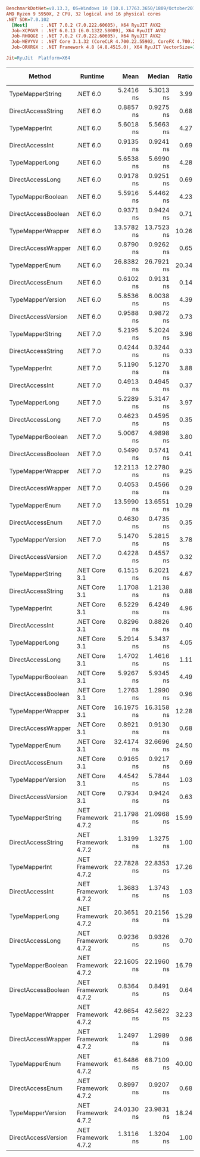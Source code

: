 ``` ini

BenchmarkDotNet=v0.13.3, OS=Windows 10 (10.0.17763.3650/1809/October2018Update/Redstone5), VM=Hyper-V
AMD Ryzen 9 5950X, 2 CPU, 32 logical and 16 physical cores
.NET SDK=7.0.102
  [Host]     : .NET 7.0.2 (7.0.222.60605), X64 RyuJIT AVX2
  Job-XCPGVR : .NET 6.0.13 (6.0.1322.58009), X64 RyuJIT AVX2
  Job-RHOQGE : .NET 7.0.2 (7.0.222.60605), X64 RyuJIT AVX2
  Job-WEVYVV : .NET Core 3.1.32 (CoreCLR 4.700.22.55902, CoreFX 4.700.22.56512), X64 RyuJIT AVX2
  Job-ORXRGX : .NET Framework 4.8 (4.8.4515.0), X64 RyuJIT VectorSize=256

Jit=RyuJit  Platform=X64  

```
|              Method |              Runtime |       Mean |     Median | Ratio |   Gen0 | Allocated | Alloc Ratio |
|-------------------- |--------------------- |-----------:|-----------:|------:|-------:|----------:|------------:|
|    TypeMapperString |             .NET 6.0 |  5.2416 ns |  5.3013 ns |  3.99 |      - |         - |          NA |
|  DirectAccessString |             .NET 6.0 |  0.8857 ns |  0.9275 ns |  0.68 |      - |         - |          NA |
|       TypeMapperInt |             .NET 6.0 |  5.6018 ns |  5.5663 ns |  4.27 |      - |         - |          NA |
|     DirectAccessInt |             .NET 6.0 |  0.9135 ns |  0.9241 ns |  0.69 |      - |         - |          NA |
|      TypeMapperLong |             .NET 6.0 |  5.6538 ns |  5.6990 ns |  4.28 |      - |         - |          NA |
|    DirectAccessLong |             .NET 6.0 |  0.9178 ns |  0.9251 ns |  0.69 |      - |         - |          NA |
|   TypeMapperBoolean |             .NET 6.0 |  5.5916 ns |  5.4462 ns |  4.23 |      - |         - |          NA |
| DirectAccessBoolean |             .NET 6.0 |  0.9371 ns |  0.9424 ns |  0.71 |      - |         - |          NA |
|   TypeMapperWrapper |             .NET 6.0 | 13.5782 ns | 13.7523 ns | 10.26 |      - |         - |          NA |
| DirectAccessWrapper |             .NET 6.0 |  0.8790 ns |  0.9262 ns |  0.65 |      - |         - |          NA |
|      TypeMapperEnum |             .NET 6.0 | 26.8382 ns | 26.7921 ns | 20.34 | 0.0014 |      24 B |          NA |
|    DirectAccessEnum |             .NET 6.0 |  0.6102 ns |  0.9131 ns |  0.14 |      - |         - |          NA |
|   TypeMapperVersion |             .NET 6.0 |  5.8536 ns |  6.0038 ns |  4.39 |      - |         - |          NA |
| DirectAccessVersion |             .NET 6.0 |  0.9588 ns |  0.9872 ns |  0.73 |      - |         - |          NA |
|    TypeMapperString |             .NET 7.0 |  5.2195 ns |  5.2024 ns |  3.96 |      - |         - |          NA |
|  DirectAccessString |             .NET 7.0 |  0.4244 ns |  0.3244 ns |  0.33 |      - |         - |          NA |
|       TypeMapperInt |             .NET 7.0 |  5.1190 ns |  5.1270 ns |  3.88 |      - |         - |          NA |
|     DirectAccessInt |             .NET 7.0 |  0.4913 ns |  0.4945 ns |  0.37 |      - |         - |          NA |
|      TypeMapperLong |             .NET 7.0 |  5.2289 ns |  5.3147 ns |  3.97 |      - |         - |          NA |
|    DirectAccessLong |             .NET 7.0 |  0.4623 ns |  0.4595 ns |  0.35 |      - |         - |          NA |
|   TypeMapperBoolean |             .NET 7.0 |  5.0067 ns |  4.9898 ns |  3.80 |      - |         - |          NA |
| DirectAccessBoolean |             .NET 7.0 |  0.5490 ns |  0.5741 ns |  0.41 |      - |         - |          NA |
|   TypeMapperWrapper |             .NET 7.0 | 12.2113 ns | 12.2780 ns |  9.25 |      - |         - |          NA |
| DirectAccessWrapper |             .NET 7.0 |  0.4053 ns |  0.4566 ns |  0.29 |      - |         - |          NA |
|      TypeMapperEnum |             .NET 7.0 | 13.5990 ns | 13.6551 ns | 10.29 |      - |         - |          NA |
|    DirectAccessEnum |             .NET 7.0 |  0.4630 ns |  0.4735 ns |  0.35 |      - |         - |          NA |
|   TypeMapperVersion |             .NET 7.0 |  5.1470 ns |  5.2815 ns |  3.78 |      - |         - |          NA |
| DirectAccessVersion |             .NET 7.0 |  0.4228 ns |  0.4557 ns |  0.32 |      - |         - |          NA |
|    TypeMapperString |        .NET Core 3.1 |  6.1515 ns |  6.2021 ns |  4.67 |      - |         - |          NA |
|  DirectAccessString |        .NET Core 3.1 |  1.1708 ns |  1.2138 ns |  0.88 |      - |         - |          NA |
|       TypeMapperInt |        .NET Core 3.1 |  6.5229 ns |  6.4249 ns |  4.96 |      - |         - |          NA |
|     DirectAccessInt |        .NET Core 3.1 |  0.8296 ns |  0.8826 ns |  0.40 |      - |         - |          NA |
|      TypeMapperLong |        .NET Core 3.1 |  5.2914 ns |  5.3437 ns |  4.05 |      - |         - |          NA |
|    DirectAccessLong |        .NET Core 3.1 |  1.4702 ns |  1.4616 ns |  1.11 |      - |         - |          NA |
|   TypeMapperBoolean |        .NET Core 3.1 |  5.9267 ns |  5.9345 ns |  4.49 |      - |         - |          NA |
| DirectAccessBoolean |        .NET Core 3.1 |  1.2763 ns |  1.2990 ns |  0.96 |      - |         - |          NA |
|   TypeMapperWrapper |        .NET Core 3.1 | 16.1975 ns | 16.3158 ns | 12.28 |      - |         - |          NA |
| DirectAccessWrapper |        .NET Core 3.1 |  0.8921 ns |  0.9130 ns |  0.68 |      - |         - |          NA |
|      TypeMapperEnum |        .NET Core 3.1 | 32.4174 ns | 32.6696 ns | 24.50 | 0.0014 |      24 B |          NA |
|    DirectAccessEnum |        .NET Core 3.1 |  0.9165 ns |  0.9217 ns |  0.69 |      - |         - |          NA |
|   TypeMapperVersion |        .NET Core 3.1 |  4.4542 ns |  5.7844 ns |  1.03 |      - |         - |          NA |
| DirectAccessVersion |        .NET Core 3.1 |  0.7934 ns |  0.9424 ns |  0.63 |      - |         - |          NA |
|    TypeMapperString | .NET Framework 4.7.2 | 21.1798 ns | 21.0968 ns | 15.99 |      - |         - |          NA |
|  DirectAccessString | .NET Framework 4.7.2 |  1.3199 ns |  1.3275 ns |  1.00 |      - |         - |          NA |
|       TypeMapperInt | .NET Framework 4.7.2 | 22.7828 ns | 22.8353 ns | 17.26 |      - |         - |          NA |
|     DirectAccessInt | .NET Framework 4.7.2 |  1.3683 ns |  1.3743 ns |  1.03 |      - |         - |          NA |
|      TypeMapperLong | .NET Framework 4.7.2 | 20.3651 ns | 20.2156 ns | 15.29 |      - |         - |          NA |
|    DirectAccessLong | .NET Framework 4.7.2 |  0.9236 ns |  0.9326 ns |  0.70 |      - |         - |          NA |
|   TypeMapperBoolean | .NET Framework 4.7.2 | 22.1605 ns | 22.1960 ns | 16.79 |      - |         - |          NA |
| DirectAccessBoolean | .NET Framework 4.7.2 |  0.8364 ns |  0.8491 ns |  0.64 |      - |         - |          NA |
|   TypeMapperWrapper | .NET Framework 4.7.2 | 42.6654 ns | 42.5622 ns | 32.23 |      - |         - |          NA |
| DirectAccessWrapper | .NET Framework 4.7.2 |  1.2497 ns |  1.2989 ns |  0.96 |      - |         - |          NA |
|      TypeMapperEnum | .NET Framework 4.7.2 | 61.6486 ns | 68.7109 ns | 40.00 | 0.0038 |      24 B |          NA |
|    DirectAccessEnum | .NET Framework 4.7.2 |  0.8997 ns |  0.9207 ns |  0.68 |      - |         - |          NA |
|   TypeMapperVersion | .NET Framework 4.7.2 | 24.0130 ns | 23.9831 ns | 18.24 |      - |         - |          NA |
| DirectAccessVersion | .NET Framework 4.7.2 |  1.3116 ns |  1.3204 ns |  1.00 |      - |         - |          NA |
